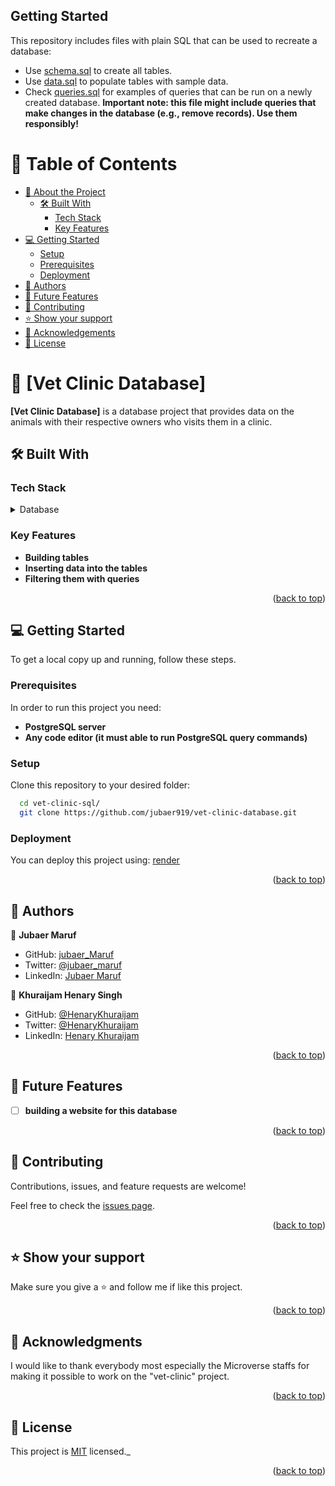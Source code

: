 ## Getting Started

This repository includes files with plain SQL that can be used to recreate a database:

- Use [schema.sql](./schema.sql) to create all tables.
- Use [data.sql](./data.sql) to populate tables with sample data.
- Check [queries.sql](./queries.sql) for examples of queries that can be run on a newly created database. **Important note: this file might include queries that make changes in the database (e.g., remove records). Use them responsibly!**

<a name="readme-top"></a>

<!--
HOW TO USE:
This is an example of how you may give instructions on setting up your project locally.

Modify this file to match your project and remove sections that don't apply.

REQUIRED SECTIONS:
- Table of Contents
- About the Project
  - Built With
  - Live Demo
- Getting Started
- Authors
- Future Features
- Contributing
- Show your support
- Acknowledgements
- License

After you're finished please remove all the comments and instructions!
-->


<!-- TABLE OF CONTENTS -->

# 📗 Table of Contents

- [📖 About the Project](#about-project)
  - [🛠 Built With](#built-with)
    - [Tech Stack](#tech-stack)
    - [Key Features](#key-features)
- [💻 Getting Started](#getting-started)
  - [Setup](#setup)
  - [Prerequisites](#prerequisites)
  - [Deployment](#triangular_flag_on_post-deployment)
- [👥 Authors](#authors)
- [🔭 Future Features](#future-features)
- [🤝 Contributing](#contributing)
- [⭐️ Show your support](#support)
- [🙏 Acknowledgements](#acknowledgements)
- [📝 License](#license)

<!-- PROJECT DESCRIPTION -->

# 📖 [Vet Clinic Database] <a name="about-project"></a>

**[Vet Clinic Database]** is a database project that provides data on the animals with their respective owners who visits them in a clinic.

## 🛠 Built With <a name="built-with"></a>

### Tech Stack <a name="tech-stack"></a>

<details>
<summary>Database</summary>
  <ul>
    <li><a href="https://www.postgresql.org/">PostgreSQL</a></li>
  </ul>
</details>

<!-- Features -->

### Key Features <a name="key-features"></a>

- **Building tables**
- **Inserting data into the tables**
- **Filtering them with queries**

<p align="right">(<a href="#readme-top">back to top</a>)</p>

<!-- GETTING STARTED -->

## 💻 Getting Started <a name="getting-started"></a>

To get a local copy up and running, follow these steps.

### Prerequisites

In order to run this project you need:

- **PostgreSQL server**
- **Any code editor (it must able to run PostgreSQL query commands)** 


### Setup

Clone this repository to your desired folder:

```sh
  cd vet-clinic-sql/
  git clone https://github.com/jubaer919/vet-clinic-database.git
```

### Deployment

You can deploy this project using: [render](https://render.com/)

<p align="right">(<a href="#readme-top">back to top</a>)</p>

<!-- AUTHORS -->

## 👥 Authors <a name="authors"></a>

👤 **Jubaer Maruf**

- GitHub: [jubaer_Maruf](https://github.com/jubaer919)
- Twitter: [@jubaer_maruf](https://twitter.com/jubaer_maruf)
- LinkedIn: [Jubaer Maruf](https://www.linkedin.com/in/jubaer-maruf/)

👤 **Khuraijam Henary Singh**

- GitHub: [@HenaryKhuraijam](https://github.com/HenaryKhuraijam)
- Twitter: [@HenaryKhuraijam](https://twitter.com/HenaryKhuraijam)
- LinkedIn: [Henary Khuraijam](https://www.linkedin.com/in/henary-khuraijam-50487317a)

<p align="right">(<a href="#readme-top">back to top</a>)</p>

<!-- FUTURE FEATURES -->

## 🔭 Future Features <a name="future-features"></a>

- [ ] **building a website for this database**

<p align="right">(<a href="#readme-top">back to top</a>)</p>

<!-- CONTRIBUTING -->

## 🤝 Contributing <a name="contributing"></a>

Contributions, issues, and feature requests are welcome!

Feel free to check the [issues page](https://github.com/jubaer919/vet-clinic-database/issues).

<p align="right">(<a href="#readme-top">back to top</a>)</p>

<!-- SUPPORT -->

## ⭐️ Show your support <a name="support"></a>

Make sure you give a ⭐ and follow me if like this project.

<p align="right">(<a href="#readme-top">back to top</a>)</p>

<!-- ACKNOWLEDGEMENTS -->

## 🙏 Acknowledgments <a name="acknowledgements"></a>

I would like to thank  everybody most especially the Microverse staffs for making it possible to work on the "vet-clinic" project.

<p align="right">(<a href="#readme-top">back to top</a>)</p>

<!-- LICENSE -->

## 📝 License <a name="license"></a>

This project is [MIT](./LICENSE.md) licensed._

<p align="right">(<a href="#readme-top">back to top</a>)</p>